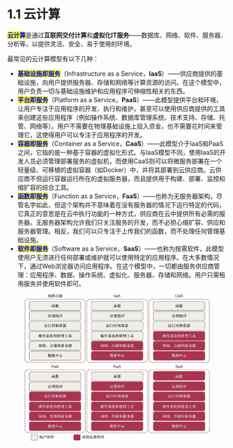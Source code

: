 # 1.1 云计算

<mark style="color:blue;">**云计算**</mark>是通过**互联网交付计算**和**虚拟化IT服务**——数据库、网络、软件、服务器、分析等，以提供灵活、安全、易于使用的环境。

最常见的云计算模型有以下几种：

* <mark style="color:blue;">**基础设施即服务**</mark>（Infrastructure as a Service，**IaaS**）——供应商提供的基础设施，向用户提供服务器、存储和网络等计算资源的访问。在这个模型中，用户负责一切与基础设施维护和应用程序可伸缩性相关的东西。
* <mark style="color:blue;">**平台即服务**</mark>（Platform as a Service，**PaaS**）——此模型提供平台和环境，让用户专注于应用程序的开发、执行和维护，甚至可以使用供应商提供的工具来创建这些应用程序（例如操作系统、数据库管理系统、技术支持、存储、托管、网络等）。用户不需要在物理基础设施上投入资金，也不需要花时间来管理它，这使得用户可以专注于应用程序的开发。
* <mark style="color:blue;">**容器即服务**</mark>（Container as a Service，**CaaS**）——此模型介于IaaS和PaaS之间，它指的是一种基于容器的虚拟化形式。与IaaS模型不同，使用IaaS的开发人员必须管理部署服务的虚拟机，而使用CaaS则可以将微服务部署在一个轻量级、可移植的虚拟容器（如Docker）中，并将其部署到云供应商。云供应商不但运行容器运行所在的虚拟服务器，而且提供用于构建、部署、监控和缩扩容的综合工具。
* <mark style="color:blue;">**函数即服务**</mark>（Function as a Service，**FaaS**）——也称为无服务器架构，尽管名字如此，但这个架构并不意味着在没有服务器的情况下运行特定的代码，它真正的意思是在云中执行功能的一种方式，供应商在云中提供所有必需的服务器。无服务器架构允许我们只关注服务的开发，而不必担心缩扩容、供应和服务器管理。相反，我们可以只专注于上传我们的函数，而不处理任何管理基础设施。
* <mark style="color:blue;">**软件即服务**</mark>（Software as a Service，**SaaS**）——也称为按需软件，此模型使用户无须进行任何部署或维护就可以使用特定的应用程序。在大多数情况下，通过Web浏览器访问应用程序。在这个模型中，一切都由服务供应商管理：应用程序、数据、操作系统、虚拟化、服务器、存储和网络。用户只需租用服务并使用软件即可。

<figure><img src="../../../.gitbook/assets/image (6) (1).png" alt=""><figcaption></figcaption></figure>
